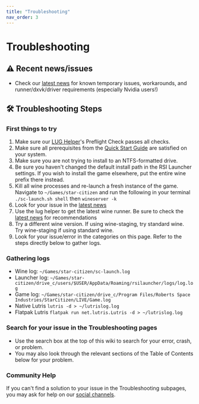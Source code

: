```yaml
---
title: "Troubleshooting"
nav_order: 3
---
```


# Troubleshooting

## ⚠️ Recent news/issues
- Check our [latest news](/#news) for known temporary issues, workarounds, and runner/dxvk/driver requirements (especially Nvidia users!)

## 🛠️ Troubleshooting Steps

### First things to try
1. Make sure our [LUG Helper](/Tips-and-Tricks#how-to-run-the-lug-helper)'s Preflight Check passes all checks.
2. Make sure all prerequisites from the [Quick Start Guide](/Quick-Start-Guide) are satisfied on your system.
3. Make sure you are not trying to install to an NTFS-formatted drive.
4. Be sure you haven't changed the default install path in the RSI Launcher settings. If you wish to install the game elsewhere, put the entire wine prefix there instead.
5. Kill all wine processes and re-launch a fresh instance of the game.
   Navigate to `~/Games/star-citizen` and run the following in your terminal `./sc-launch.sh shell` then `wineserver -k`
6. Look for your issue in the [latest news](/#news)
7. Use the lug helper to get the latest wine runner. Be sure to check the [latest news](/#general-news) for recommendations
8. Try a different wine version. If using wine-staging, try standard wine. Try wine-staging if using standard wine.
9. Look for your issue/error in the categories on this page. Refer to the steps directly below to gather logs.

### Gathering logs
- Wine log: `~/Games/star-citizen/sc-launch.log`
- Launcher log: `~/Games/star-citizen/drive_c/users/$USER/AppData/Roaming/rsilauncher/logs/log.log`
- Game log: `~/Games/star-citizen/drive_c/Program Files/Roberts Space Industries/StarCitizen/LIVE/Game.log`
- Native Lutris `lutris -d > ~/lutrislog.log`
- Flatpak Lutris `flatpak run net.lutris.Lutris -d > ~/lutrislog.log`

### Search for your issue in the Troubleshooting pages
- Use the search box at the top of this wiki to search for your error, crash, or problem.
- You may also look through the relevant sections of the Table of Contents below for your problem.

### Community Help
If you can't find a solution to your issue in the Troubleshooting subpages, you may ask for help on our [social channels](/).

